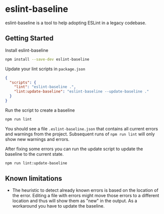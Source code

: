 # eslint-baseline

eslint-baseline is a tool to help adopting ESLint in a legacy codebase.

## Getting Started

Install eslint-baseline

```sh
npm install --save-dev eslint-baseline
```

Update your lint scripts in `package.json`

```json
{
  "scripts": {
    "lint": "eslint-baseline .",
    "lint:update-baseline": "eslint-baseline --update-baseline ."
  }   
}
```

Run the script to create a baseline

```sh
npm run lint
```

You should see a file `.eslint-baseline.json` that contains all current errors
and warnings from the project. Subsequent runs of `npm run lint` will only show new warnings and errors.

After fixing some errors you can run the update script to update the baseline to the current state.

```sh
npm run lint:update-baseline
```

## Known limitations

* The heuristic to detect already known errors is based on the location of the error. Editing a file with errors might move those errors to a different location and thus will show them as "new" in the output. As a workaround you have to update the baseline.